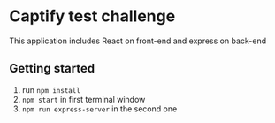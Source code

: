# Captify test challenge

This application includes React on front-end and express on back-end

## Getting started

1. run `npm install`
2. `npm start` in first terminal window
3. `npm run express-server` in the second one
